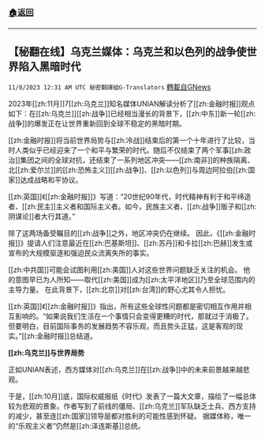 ###  [:house:返回](README.md)
---


## 【秘翻在线】乌克兰媒体：乌克兰和以色列的战争使世界陷入黑暗时代
`11/8/2023 12:31 AM UTC 秘密翻譯組G-Translators` [轉載自GNews](https://gnews.org/articles/1939440)

         

2023年[[zh:11月]]7[[zh:乌克兰]]知名媒体UNIAN解读分析了[[zh:金融时报]]观点如下：在[[zh:乌克兰]][[zh:战争]]已经相当漫长的背景下，[[zh:中东]]新一轮[[zh:战争]]的爆发正在让世界重新回到全球不稳定的黑暗时期。

[[zh:金融时报]]将当前世界局势与[[zh:冷战]]结束后的第一个十年进行了比较，当时人类似乎已经迎来了一个和平与繁荣的时代。随后不仅结束了两个军事[[zh:政治]]集团之间的全球对抗，还结束了一系列地区冲突——[[zh:南非]]的种族隔离、北[[zh:爱尔兰]]的[[zh:恐怖主义]][[zh:战争]]、[[zh:以色列]]与周边阿拉伯[[zh:国家]]达成战略和平协议。

[[zh:英国]]《[[zh:金融时报]]》写道：“20世纪90年代，时代精神有利于和平缔造者、[[zh:民主]]主义者和国际主义者。如今，民族主义者、[[zh:战争]]贩子和[[zh:阴谋论]]者大行其道。”

除了这两场备受瞩目的[[zh:战争]]之外，地区冲突仍在继续。 因此，《[[zh:金融时报]]》提请人们注意最近在[[zh:巴基斯坦]]、[[zh:苏丹]]和卡拉[[zh:巴赫]]发生或宣布的大规模驱逐和强迫民众流离失所的事实。

[[zh:中共国]]可能会试图利用[[zh:美国]]人对这些世界问题缺乏关注的机会。 他的意图早已为人所知——取代[[zh:美国]]成为[[zh:太平洋地区]]乃至全球范围内的主导力量。 在此背景下，[[zh:北京]]对[[zh:台湾]]的野心尤其令人担忧。

[[zh:英国]]《[[zh:金融时报]]》指出，所有这些全球性问题都是密切相互作用并相互影响的。“如果说我们生活在一个事情只会变得更糟的时代，那就过于消极了。但要明白，目前国际事务的发展趋势不容乐观，而且势头正猛，这是客观的现实。”[[zh:金融时报]]总结道。

**[[zh:乌克兰]]与世界局势**

正如UNIAN表述，西方媒体对[[zh:乌克兰]]在[[zh:战争]]中的未来前景越来越悲观。

于是，[[zh:10月]]底，国际权威报纸《时代》发表了一篇大文章，描绘了一幅总体较为悲观的景象。作者写到了前线的僵局、[[zh:乌克兰]]军队缺乏士兵、西方支持的减少，甚至连[[zh:国家]]领导层都对胜利的可能性感到怀疑。 据媒体称，唯一的“乐观主义者”仍然是[[zh:泽连斯基]]总统。
